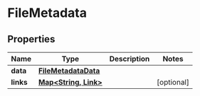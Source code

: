

# FileMetadata


## Properties

Name | Type | Description | Notes
------------ | ------------- | ------------- | -------------
**data** | [**FileMetadataData**](FileMetadataData.md) |  | 
**links** | [**Map&lt;String, Link&gt;**](Link.md) |  |  [optional]



